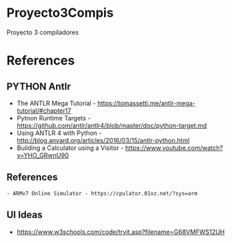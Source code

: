 # Proyecto3Compis
Proyecto 3 compiladores

# References 

## PYTHON Antlr
 - The ANTLR Mega Tutorial - https://tomassetti.me/antlr-mega-tutorial/#chapter17
 - Pytnon Runtime Targets - https://github.com/antlr/antlr4/blob/master/doc/python-target.md
 - Using ANTLR 4 with Python - http://blog.anvard.org/articles/2016/03/15/antlr-python.html
 - Building a Calculator using a Visitor - https://www.youtube.com/watch?v=YHO_GRwnU90


## References
    - ARMv7 Online Simulator - https://cpulator.01xz.net/?sys=arm

## UI Ideas
 - https://www.w3schools.com/code/tryit.asp?filename=G68VMFWS12UH
